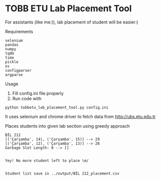# TOBB ETU Lab Placement Tool

For assistants (like me:)), lab placement of student will be easier:)

Requirements
```
selenium
pandas
numpy
tqdm
time
pickle
os
configparser
argparse
```

Usage

1. Fill config.ini file properly
2. Run code with
```
python tobbetu_lab_placement_tool.py config.ini
```

 It uses selenium and chrome driver to fetch data from http://ubs.etu.edu.tr
 
 Places students into given lab section using greedy approach
 
 ```
 BİL 212
[('Çarşamba', 14), ('Çarşamba', 15)] --> 29
[('Çarşamba', 12), ('Çarşamba', 13)] --> 28
Garbage Slot Length: 0 --> []


Yey! No more student left to place \m/


Student list save in ../output/BİL 212_placement.csv
```
